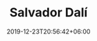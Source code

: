 ---
title: "Salvador Dalí"
date: 2019-12-23T20:56:42+06:00
type: portfolio
image: "images/projects/Salvador-Dali/salvador_dali_real_1.jpeg"
category: ["REAL"]
project_images: ["images/projects/Salvador-Dali/salvador_dali_real_1.jpeg", "images/projects/Salvador-Dali/salvador_dali_real_1.jpeg"]
---